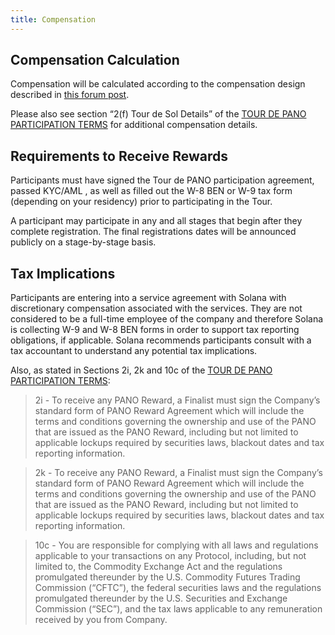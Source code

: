 ```yaml
---
title: Compensation
---
```


## Compensation Calculation

Compensation will be calculated according to the compensation design described in [this forum post](https://forums.solana.com/t/tour-de-sol-updates-to-tour-de-sol-and-bug-bounty-compensation-structure/1132).

Please also see section “2\(f\) Tour de Sol Details” of the [TOUR DE PANO PARTICIPATION TERMS](https://drive.google.com/file/d/15ueLG6VJoQ5Hx4rnpjFeuL3pG5DbrBbE/view) for additional compensation details.

## Requirements to Receive Rewards

Participants must have signed the Tour de PANO participation agreement,
passed KYC/AML , as well as filled out the W-8 BEN or W-9 tax form
\(depending on your residency\) prior to participating in the Tour.

A participant may participate in any and all stages that begin after they
complete registration. The final registrations dates will be announced
publicly on a stage-by-stage basis.

## Tax Implications

Participants are entering into a service agreement with Solana with discretionary compensation associated with the services. They are not considered to be a full-time employee of the company and therefore Solana is collecting W-9 and W-8 BEN forms in order to support tax reporting obligations, if applicable. Solana recommends participants consult with a tax accountant to understand any potential tax implications.

Also, as stated in Sections 2i, 2k and 10c of the [TOUR DE PANO PARTICIPATION TERMS](https://drive.google.com/file/d/15ueLG6VJoQ5Hx4rnpjFeuL3pG5DbrBbE/view):

> 2i - To receive any PANO Reward, a Finalist must sign the Company’s standard form of PANO Reward Agreement which will include the terms and conditions governing the ownership and use of the PANO that are issued as the PANO Reward, including but not limited to applicable lockups required by securities laws, blackout dates and tax reporting information.

> 2k - To receive any PANO Reward, a Finalist must sign the Company’s standard form of PANO Reward Agreement which will include the terms and conditions governing the ownership and use of the PANO that are issued as the PANO Reward, including but not limited to applicable lockups required by securities laws, blackout dates and tax reporting information.

> 10c - You are responsible for complying with all laws and regulations applicable to your transactions on any Protocol, including, but not limited to, the Commodity Exchange Act and the regulations promulgated thereunder by the U.S. Commodity Futures Trading Commission \(“CFTC”\), the federal securities laws and the regulations promulgated thereunder by the U.S. Securities and Exchange Commission \(“SEC”\), and the tax laws applicable to any remuneration received by you from Company.
